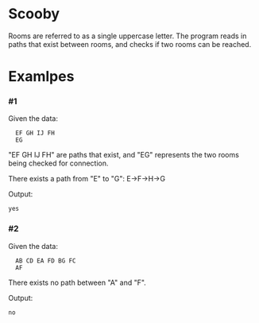 # Scooby
Rooms are referred to as a single uppercase letter. The program reads in paths that exist between rooms, and checks if two rooms can be reached.

# Examlpes
### #1
Given the data:
```
  EF GH IJ FH
  EG
```
"EF GH IJ FH" are paths that exist, and "EG" represents the two rooms being checked for connection.
  
  There exists a path from "E" to "G": E->F->H->G

Output:
```
yes
```
  
### #2
Given the data:
```
  AB CD EA FD BG FC
  AF
```
There exists no path between "A" and "F".

Output:
```
no
```
